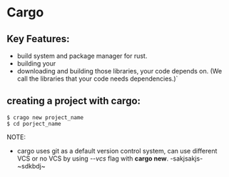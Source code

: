 # Cargo

## Key Features:

- build system and package manager for rust.
- building your
- downloading and building those libraries, your code depends on.
  (We call the libraries that your code needs dependencies.)`

## creating a project with cargo:

```shell
$ crago new project_name
$ cd porject_name
```
  NOTE:
  - cargo uses git as a default version control system, can use different VCS or no VCS by using _--vcs_ flag with **cargo new**.
  -sakjsakjs-
  ~sdkbdj~
